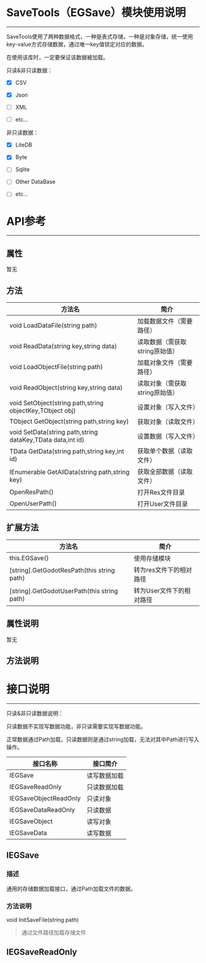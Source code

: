# SaveTools（EGSave）模块使用说明

---

SaveTools使用了两种数据格式，一种是表式存储，一种是对象存储，统一使用key-value方式存储数据，通过唯一key值锁定对应的数据。

在使用该库时，一定要保证该数据被加载。

只读&非只读数据：

- [x] CSV

- [x] Json

- [ ] XML

- [ ] etc...

非只读数据：

- [x] LiteDB

- [x] Byte

- [ ] Sqlite

- [ ] Other DataBase

- [ ] etc...

# API参考

---

## 属性

暂无

## 方法

| 方法名                                                               | 简介                 |
| ----------------------------------------------------------------- | ------------------ |
| void LoadDataFile<TSaveData>(string path)                         | 加载数据文件（需要路径）       |
| void ReadData<TReadOnlyData>(string key,string data)              | 读取数据（需获取string原始值） |
| void LoadObjectFile<TSaveObject>(string path)                     | 加载对象文件（需要路径）       |
| void ReadObject<TReadOnlyObject>(string key,string data)          | 读取对象（需获取string原始值） |
| void SetObject<TObject>(string path,string objectKey,TObject obj) | 设置对象（写入文件）         |
| TObject GetObject<TObject>(string path,string key)                | 获取对象（读取文件）         |
| void SetData<TData>(string path,string dataKey,TData data,int id) | 设置数据（写入文件）         |
| TData GetData<TData>(string path,string key,int id)               | 获取单个数据（读取文件）       |
| IEnumerable<TData> GetAllData<TData>(string path,string key)      | 获取全部数据（读取文件）       |
| OpenResPath()                                                     | 打开Res文件目录          |
| OpenUserPath()                                                    | 打开User文件目录         |

## 扩展方法

| 方法名                                         | 简介             |
| ------------------------------------------- | -------------- |
| this.EGSave()                               | 使用存储模块         |
| [string].GetGodotResPath(this string path)  | 转为res文件下的相对路径  |
| [string].GetGodotUserPath(this string path) | 转为User文件下的相对路径 |

## 属性说明

暂无

## 方法说明

# 接口说明

---

只读&非只读数据说明：

只读数据不实现写数据功能，非只读需要实现写数据功能。

正常数据通过Path加载，只读数据则是通过string加载，无法对其中Path进行写入操作。

| 接口名称                  | 接口简介   |
| --------------------- | ------ |
| IEGSave               | 读写数据加载 |
| IEGSaveReadOnly       | 只读数据加载 |
| IEGSaveObjectReadOnly | 只读对象   |
| IEGSaveDataReadOnly   | 只读数据   |
| IEGSaveObject         | 读写对象   |
| IEGSaveData           | 读写数据   |

## IEGSave

### 描述

通用的存储数据加载接口，通过Path加载文件的数据。

### 方法说明

void InitSaveFile(string path)

> 通过文件路径加载存储文件

## IEGSaveReadOnly
